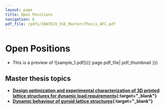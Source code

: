 ```yaml
---
layout: page
title: Open Positions
navigation: 6
pdf_file: /pdfs/INATECH_SSE_MastersThesis_AFC.pdf
---
```


# Open Positions


- This is a preview of ![sample_1.pdf]({{ page.pdf_file| pdf_thumbnail }})
 
## Master thesis topics
- **[Design optimization and experimental characterization of 3D printed lattice structures for dynamic load requirements](/pdfs/INATECH_SSE_MastersThesis_AFC.pdf){:target="_blank"}**
- **[Dynamic behaviour of gyroid lattice structures](/pdfs/INATECH_SSE_MastersThesis_Gyroid.pdf){:target="_blank"}**



